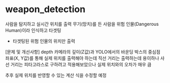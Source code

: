 # weapon_detection

사람을 탐지하고 실시간 위치를 출력
무기(망치)를 든 사람을 위험 인물(Dangerous Human)이라 인식하고 타겟팅
- 타겟팅된 위험 인물의 위치만 출력

[문제 및 개선사항]
depth 카메라의 깊이(Z값)과 YOLO에서의 바운딩 박스의 중심점 좌표(X, Y값)를 통해 실제 위치를 출력해야 하는데
직선 거리는 출력하는데 용이하나 사선 거리는 피타고라스로 구하려고 적용해보았으나 실제 위치와의 오차가 매우 큼

추후 실제 위치를 반영할 수 있는 계산 식을 수정할 예정
